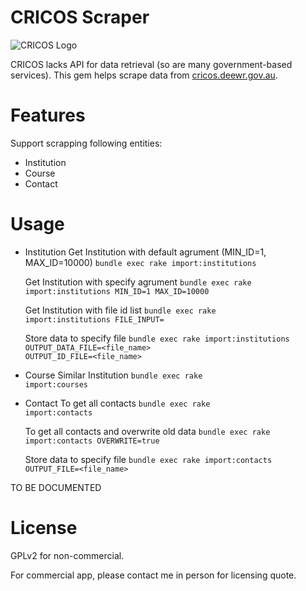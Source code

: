 # CRICOS Scraper

![CRICOS Logo](http://cricos.deewr.gov.au/images/cricos.gif)

CRICOS lacks API for data retrieval (so are many government-based services). This gem
helps scrape data from [cricos.deewr.gov.au](http://cricos.deewr.gov.au/).

# Features

Support scrapping following entities:

* Institution
* Course
* Contact

# Usage

* Institution
  Get Institution with default agrument (MIN_ID=1, MAX_ID=10000)
  <code>bundle exec rake import:institutions</code>

  Get Institution with specify agrument
  <code>bundle exec rake import:institutions MIN_ID=1 MAX_ID=10000</code>

  Get Institution with file id list
  <code>bundle exec rake import:institutions FILE_INPUT=<path></code>

  Store data to specify file
  <code>bundle exec rake import:institutions OUTPUT_DATA_FILE=<file_name> OUTPUT_ID_FILE=<file_name></code>

* Course
  Similar Institution
  <code>bundle exec rake import:courses</code>

* Contact
  To get all contacts
  <code>bundle exec rake import:contacts</code>

  To get all contacts and overwrite old data
  <code>bundle exec rake import:contacts OVERWRITE=true</code>

  Store data to specify file
  <code>bundle exec rake import:contacts OUTPUT_FILE=<file_name></code>

TO BE DOCUMENTED

# License

GPLv2 for non-commercial.

For commercial app, please contact me in person for licensing quote.
